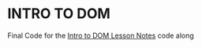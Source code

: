 # INTRO TO DOM

Final Code for the [Intro to DOM Lesson Notes](https://github.com/10-3-pursuit/unit-front-end-web-development/tree/main/intro-to-dom/lesson-notes) code along
